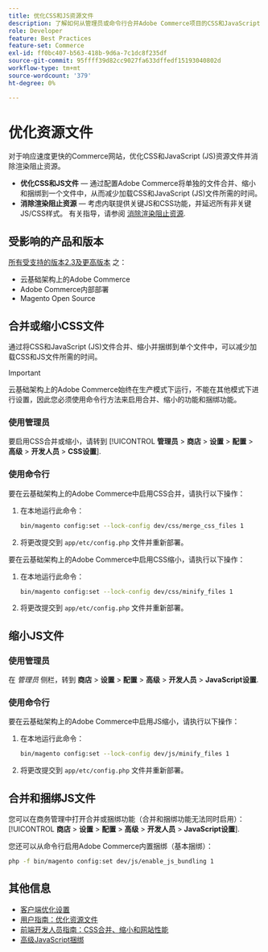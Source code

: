 ```yaml
---
title: 优化CSS和JS资源文件
description: 了解如何从管理员或命令行合并Adobe Commerce项目的CSS和JavaScript (JS)文件并进行缩小。
role: Developer
feature: Best Practices
feature-set: Commerce
exl-id: ff0bc407-b563-418b-9d6a-7c1dc8f235df
source-git-commit: 95ffff39d82cc9027fa633dffedf15193040802d
workflow-type: tm+mt
source-wordcount: '379'
ht-degree: 0%

---
```


# 优化资源文件

对于响应速度更快的Commerce网站，优化CSS和JavaScript (JS)资源文件并消除渲染阻止资源。

- **优化CSS和JS文件** — 通过配置Adobe Commerce将单独的文件合并、缩小和捆绑到一个文件中，从而减少加载CSS和JavaScript (JS)文件所需的时间。
- **消除渲染阻止资源** — 考虑内联提供关键JS和CSS功能，并延迟所有非关键JS/CSS样式。 有关指导，请参阅 [消除渲染阻止资源](https://web.dev/render-blocking-resources/).

## 受影响的产品和版本

[所有受支持的版本2.3及更高版本](../../../release/versions.md) 之：

- 云基础架构上的Adobe Commerce
- Adobe Commerce内部部署
- Magento Open Source

## 合并或缩小CSS文件

通过将CSS和JavaScript (JS)文件合并、缩小并捆绑到单个文件中，可以减少加载CSS和JS文件所需的时间。

>[!IMPORTANT]
>
>云基础架构上的Adobe Commerce始终在生产模式下运行，不能在其他模式下进行设置，因此您必须使用命令行方法来启用合并、缩小的功能和捆绑功能。

### 使用管理员

要启用CSS合并或缩小，请转到 [!UICONTROL **管理员** > **商店** > **设置** > **配置** > **高级** > **开发人员** > **CSS设置**].

### 使用命令行

要在云基础架构上的Adobe Commerce中启用CSS合并，请执行以下操作：

1. 在本地运行此命令：

   ```bash
   bin/magento config:set --lock-config dev/css/merge_css_files 1
   ```

1. 将更改提交到 `app/etc/config.php` 文件并重新部署。

要在云基础架构上的Adobe Commerce中启用CSS缩小，请执行以下操作：

1. 在本地运行此命令：

   ```bash
   bin/magento config:set --lock-config dev/css/minify_files 1
   ```

1. 将更改提交到 `app/etc/config.php` 文件并重新部署。

## 缩小JS文件

### 使用管理员

在 *管理员* 侧栏，转到 **商店** > **设置** > **配置** > **高级** > **开发人员** > **JavaScript设置**.

### 使用命令行

要在云基础架构上的Adobe Commerce中启用JS缩小，请执行以下操作：

1. 在本地运行此命令：

   ```bash
   bin/magento config:set --lock-config dev/js/minify_files 1
   ```

1. 将更改提交到 `app/etc/config.php` 文件并重新部署。

## 合并和捆绑JS文件

您可以在商务管理中打开合并或捆绑功能（合并和捆绑功能无法同时启用）： [!UICONTROL **商店** > **设置** > **配置** > **高级** > **开发人员** > **JavaScript设置**].

您还可以从命令行启用Adobe Commerce内置捆绑（基本捆绑）：

```bash
php -f bin/magento config:set dev/js/enable_js_bundling 1
```

## 其他信息

- [客户端优化设置](../../../performance/configuration.md#client-side-optimization-settings)
- [用户指南：优化资源文件](https://docs.magento.com/user-guide/system/file-optimization.html)
- [前端开发人员指南：CSS合并、缩小和网站性能](https://developer.adobe.com/commerce/frontend-core/guide/css/#css-merging-minification-and-performance)
- [高级JavaScript捆绑](../../../performance/advanced-js-bundling.md)
